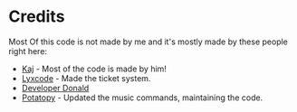 # Credits

Most Of this code is not made by me and it's mostly made by these people right here:

- [Kaj](https://www.youtube.com/channel/UCFKUcd-SVL0CneGDZ7AbKQw) - Most of the code is made by him!
- [Lyxcode](https://www.youtube.com/c/Lyxcode) - Made the ticket system.
- [Developer Donald](https://www.youtube.com/c/DeveloperDonald)
- [Potatopy](https://solo.to/wtr) - Updated the music commands, maintaining the code.